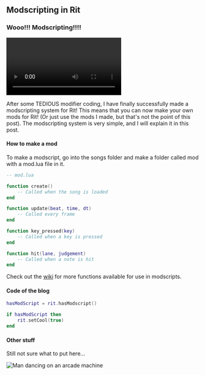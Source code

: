 ## Modscripting in Rit

### Wooo!!! Modscripting!!!!

<video controls>
    <source src="../../../assets/ritupdate-modscriptingshowcase.mp4" type="video/mp4">
</video>

After some TEDIOUS modifier coding, I have finally successfully made a modscripting system for Rit! This means that you can now make your own mods for Rit! (Or just use the mods I made, but that's not the point of this post). The modscripting system is very simple, and I will explain it in this post.

#### How to make a mod

To make a modscript, go into the songs folder and make a folder called mod with a mod.lua file in it.

```lua
-- mod.lua

function create()
    -- Called when the song is loaded
end

function update(beat, time, dt)
    -- Called every frame
end

function key_pressed(key)
    -- Called when a key is pressed
end

function hit(lane, judgement)
    -- Called when a note is hit
end
```

Check out the [wiki](https://github.com/GuglioIsStupid/Rit/wiki) for more functions available for use in modscripts.


#### Code of the blog

```lua
hasModScript = rit.hasModscript()

if hasModScript then
    rit.setCool(true)
end
```

#### Other stuff

Still not sure what to put here...

![Man dancing on an arcade machine](https://helios-i.mashable.com/imagery/videos/06d6761q5mRCLqnSk1XONYM/hero-image.fill.size_1200x675.v1614268926.jpg)